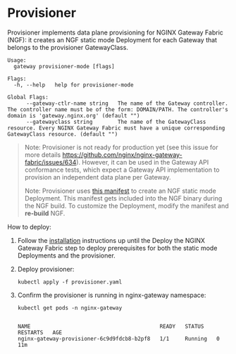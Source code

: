# Provisioner

Provisioner implements data plane provisioning for NGINX Gateway Fabric (NGF): it creates an NGF static mode
Deployment for each Gateway that belongs to the provisioner GatewayClass.

```text
Usage:
  gateway provisioner-mode [flags]

Flags:
  -h, --help   help for provisioner-mode

Global Flags:
      --gateway-ctlr-name string   The name of the Gateway controller. The controller name must be of the form: DOMAIN/PATH. The controller's domain is 'gateway.nginx.org' (default "")
      --gatewayclass string        The name of the GatewayClass resource. Every NGINX Gateway Fabric must have a unique corresponding GatewayClass resource. (default "")
```

> Note: Provisioner is not ready for production yet (see this issue for more details
https://github.com/nginx/nginx-gateway-fabric/issues/634). However, it can be used in the Gateway API conformance
tests, which expect a Gateway API implementation to provision an independent data plane per Gateway.
>
> Note: Provisioner uses [this manifest](https://github.com/nginx/nginx-gateway-fabric/blob/main/config/tests/static-deployment.yaml)
to create an NGF static mode Deployment.
> This manifest gets included into the NGF binary during the NGF build. To customize the Deployment, modify the
manifest and **re-build** NGF.

How to deploy:

1. Follow the [installation](https://docs.nginx.com/nginx-gateway-fabric/installation/) instructions up until the Deploy the NGINX Gateway Fabric step
   to deploy prerequisites for both the static mode Deployments and the provisioner.
1. Deploy provisioner:

   ```shell
   kubectl apply -f provisioner.yaml
   ```

1. Confirm the provisioner is running in nginx-gateway namespace:

   ```shell
   kubectl get pods -n nginx-gateway
   ```

   ```text

   NAME                                         READY   STATUS    RESTARTS   AGE
   nginx-gateway-provisioner-6c9d9fdcb8-b2pf8   1/1     Running   0          11m
   ```
